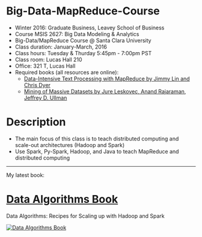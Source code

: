Big-Data-MapReduce-Course
=========================
* Winter 2016: Graduate Business, Leavey School of Business
* Course MSIS 2627: Big Data Modeling & Analytics
* Big-Data/MapReduce Course @ Santa Clara University
* Class duration: January-March, 2016
* Class hours: Tuesday & Thurday 5:45pm - 7:00pm PST
* Class room: Lucas Hall 210 
* Office: 321 T, Lucas Hall
* Required books (all resources are online):
	* [Data-Intensive Text Processing with MapReduce by Jimmy Lin and Chris Dyer](https://lintool.github.io/MapReduceAlgorithms/ed1n/MapReduce-algorithms.pdf)
	* [Mining of Massive Datasets by Jure Leskovec, Anand Rajaraman, Jeffrey D. Ullman](http://infolab.stanford.edu/~ullman/mmds/book.pdf)


Description
===========
* The main focus of this class is to teach distributed computing and scale-out architectures (Hadoop and Spark)
* Use Spark, Py-Spark, Hadoop, and Java to teach MapReduce and distributed computing

---------------------------

My latest book:

[Data Algorithms Book](http://shop.oreilly.com/product/0636920033950.do)
======================
Data Algorithms: Recipes for Scaling up with Hadoop and Spark


[![Data Algorithms Book](https://github.com/mahmoudparsian/data-algorithms-book/blob/master/misc/data_algorithms_image.jpg)](http://shop.oreilly.com/product/0636920033950.do)

